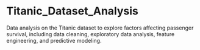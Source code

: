 # Titanic_Dataset_Analysis
Data analysis on the Titanic dataset to explore factors affecting passenger survival, including data cleaning, exploratory data analysis, feature engineering, and predictive modeling.
